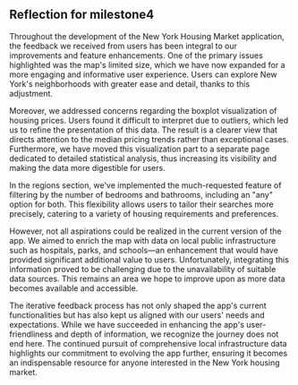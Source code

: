 ## Reflection for milestone4

Throughout the development of the New York Housing Market application, the feedback we received from users has been integral to our improvements and feature enhancements. One of the primary issues highlighted was the map's limited size, which we have now expanded for a more engaging and informative user experience. Users can explore New York's neighborhoods with greater ease and detail, thanks to this adjustment.

Moreover, we addressed concerns regarding the boxplot visualization of housing prices. Users found it difficult to interpret due to outliers, which led us to refine the presentation of this data. The result is a clearer view that directs attention to the median pricing trends rather than exceptional cases. Furthermore, we have moved this visualization part to a separate page dedicated to detailed statistical analysis, thus increasing its visibility and making the data more digestible for users.

In the regions section, we've implemented the much-requested feature of filtering by the number of bedrooms and bathrooms, including an "any" option for both. This flexibility allows users to tailor their searches more precisely, catering to a variety of housing requirements and preferences.

However, not all aspirations could be realized in the current version of the app. We aimed to enrich the map with data on local public infrastructure such as hospitals, parks, and schools—an enhancement that would have provided significant additional value to users. Unfortunately, integrating this information proved to be challenging due to the unavailability of suitable data sources. This remains an area we hope to improve upon as more data becomes available and accessible.

The iterative feedback process has not only shaped the app's current functionalities but has also kept us aligned with our users' needs and expectations. While we have succeeded in enhancing the app's user-friendliness and depth of information, we recognize the journey does not end here. The continued pursuit of comprehensive local infrastructure data highlights our commitment to evolving the app further, ensuring it becomes an indispensable resource for anyone interested in the New York housing market.